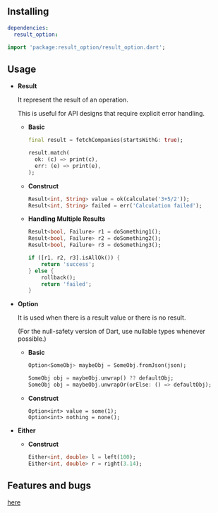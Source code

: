 ## Installing

```yaml
dependencies:
  result_option:
```

```dart
import 'package:result_option/result_option.dart';
```

## Usage

- **Result**

  It represent the result of an operation. 

  This is useful for API designs that require explicit error handling.

  - **Basic**

    ```dart
    final result = fetchCompanies(startsWithG: true);
    
    result.match(
      ok: (c) => print(c),
      err: (e) => print(e),
    );
    ```

  - **Construct**

    ```dart
    Result<int, String> value = ok(calculate('3+5/2'));
    Result<int, String> failed = err('Calculation failed');
    ```
    
  - **Handling Multiple Results**

    ```dart
    Result<bool, Failure> r1 = doSomething1();
    Result<bool, Failure> r2 = doSomething2();
    Result<bool, Failure> r3 = doSomething3();
    
    if ([r1, r2, r3].isAllOk()) {
    	return 'success';
    } else {
    	rollback();
    	return 'failed';
    }
    ```

- **Option**

  It is used when there is a result value or there is no result. 

  (For the null-safety version of Dart, use nullable types whenever possible.)

  - **Basic**

    ```dart
    Option<SomeObj> maybeObj = SomeObj.fromJson(json);
    
    SomeObj obj = maybeObj.unwrap() ?? defaultObj;
    SomeObj obj = maybeObj.unwrapOr(orElse: () => defaultObj);
    ```

  - **Construct**

    ```
    Option<int> value = some(1);
    Option<int> nothing = none();
    ```

- **Either**

  - **Construct**

    ```dart
    Either<int, double> l = left(100);
    Either<int, double> r = right(3.14);
    ```

    

## Features and bugs

[here](https://github.com/pubmskim/result_option/issues)

